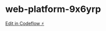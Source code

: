 # web-platform-9x6yrp

[Edit in Codeflow ⚡️](https://stackblitz.com/~/github.com/Xndyou/web-platform-9x6yrp)